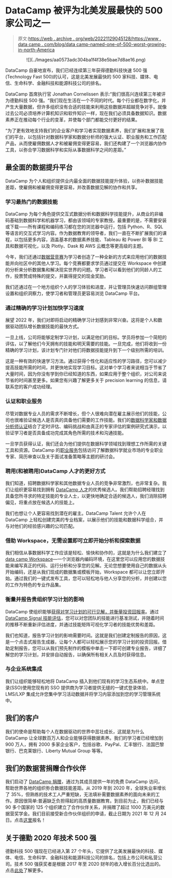 # DataCamp 被评为北美发展最快的 500 家公司之一

> 原文:[https://web . archive . org/web/20221129045128/https://www . data camp . com/blog/data camp-named-one-of-500-worst-growing-in-north-America](https://web.archive.org/web/20221129045128/https://www.datacamp.com/blog/datacamp-named-one-of-500-fastest-growing-companies-in-north-america)

<center>![](../Images/aa0573adc304ba1f4f38e5bae7d8ae16.png)</center>

DataCamp 自豪地宣布，我们已经连续第三年获得德勤科技快速 500 强(Technology Fast 500)的认可，这是北美发展最快的 500 家科技、媒体、电信、生命科学、金融科技和能源科技公司的排名。

DataCamp 首席执行官 Jonathan Cornelissen 表示:“我们很高兴连续第三年被评为德勤科技 500 强。“我们现在生活在一个不同的时代。每个行业都在数字化，并产生大量数据，但许多组织没有合适的技能来利用这些数据并超越竞争对手。就像过去公司必须培养计算机知识和软件知识一样，现在我们必须具备数据知识。数据素养正在推动每个行业的变革，并使每个部门都能交付更好的结果。

“为了更有效地支持我们的企业客户和学习者实现数据素养，我们扩展和发展了我们的平台，以包括针对数据科学家和数据分析师的强大认证、职业服务和工作匹配产品，从而使雇佣数据人才和被雇佣变得更容易，我们还构建了一个浏览器内协作工具，以弥合学习数据科学和实际从事数据科学之间的差距。”

## 最全面的数据提升平台

DataCamp 为个人和组织提供业内最全面的数据技能提升体验，以弥补数据技能差距，使雇佣和被雇佣变得更容易，并改善数据见解的协作和共享。

### 学习最热门的数据技能

DataCamp 为每个角色提供交互式数据分析和数据科学技能提升，从商业的非编码基础到数据科学和机器学习，都由该领域的专家教授。最重要的是，不需要安装或下载——所有课程和编码练习都在您的浏览器中运行，包括 Python、R、SQL 等语言的交互式学习内容。作为数据教育的领导者，我们一直在不断扩展我们的课程，以包括更多内容，涵盖基本的数据素养技能、Tableau 和 Power BI 等 BI 工具和数据可视化，以及 Plotly、Dask 和 AWS 云概念等更高级的主题。

今年，我们还通过[数据营竞赛](https://web.archive.org/web/20221212135819/https://www.datacamp.com/data-science-competitions)为学习者创造了一种全新的方式来应用他们的数据技能并向社区中的其他人学习。每个竞赛都要求学员通过提交在 Workspace 中创建的分析来分析数据集和解决现实世界的问题。学习者可以看到他们的同龄人的工作，投票赞成特殊的提交，并赢得提交的现金奖励。

我们还通过在一个地方组织个人的学习体验和进度，并让管理员快速访问群组管理设置和组织洞察力，使学习者和管理员更容易浏览 DataCamp 平台。

### 通过精确的学习计划加快学习速度

展望 2022 年，我们对即将启动的精确学习计划感到非常兴奋。这将是个人和数据驱动团队增长数据技能的最快方式。

一旦上线，公司将能够定制学习计划，以满足他们的目标。学员将参加一个简短的评估，以了解他们今天拥有的技能和明天需要的技能。一旦完成，他们将收到一份精确的学习计划，该计划专门针对他们将数据技能提升到下一个级别所需的培训。

这是一种有效的快速学习方法。通过获得个性化和适应性的学习路径，您可以减少提高技能所需的时间，并更快地实现学习目标。这对单个学习者来说相当于节省了大量时间，因为你没有学到你已经知道的东西，如果应用于整个组织，对公司来说节省的时间甚至更多。如果您有兴趣了解更多关于 precision learning 的信息，请联系您的客户成功经理。

### 认证和职业服务

尽管对数据专业人员的需求不断增长，但个人很难向潜在雇主展示他们的技能，公司也很难验证候选人是否真的具备他们需要的工作技能。我们的[数据科学家和数据分析师认证](https://web.archive.org/web/20221212135819/https://www.datacamp.com/certification)结合了定时评估、编码挑战和由真正的专家评估的案例研究式演示，以验证学习者是否具备成功完成其角色所需的技术和沟通技能。

一旦学员获得认证，我们还会为他们提供在数据科学领域找到理想工作所需的关键工具和资源。DataCamp 的[职业服务](https://web.archive.org/web/20221212135819/https://www.datacamp.com/careerservices)包括访问了解数据科学就业市场的专业职业专家、简历审查以及关于面试准备策略等主题的研讨会。

### 聘用(和被聘用)DataCamp 人才的更好方式

我们知道，招聘数据科学家和其他数据专业人员的竞争非常激烈，也非常复杂。我们让组织更容易找到拥有 [DataCamp 人才](https://web.archive.org/web/20221212135819/https://www.datacamp.com/hire-data-professionals)的优秀候选人。我们帮助招聘经理找到具备您所寻求的特定技能的专业人士，以更快地确定合适的候选人，我们消除招聘偏见，将重点放在候选人的技能上。

我们也想让个人更容易找到潜在的雇主。DataCamp Talent 允许个人在 DataCamp 上轻松创建完美的专业档案，以展示他们的技能和数据科学组合，并与对他们的经验感兴趣的公司匹配。

### 借助 Workspace，无需设置即可立即开始分析和探索数据

我们相信从事数据科学工作应该是轻松、愉快和协作的，这就是为什么我们建立了[data camp Workspace](https://web.archive.org/web/20221212135819/https://www.datacamp.com/workspace)—一个浏览器内编码环境，在这里您可以应用您的数据技能来编写真正的代码、运行分析和分享您的见解。无论您想要使用自己的数据从头开始编码，还是从我们现成的数据集或模板开始，Workspace 都可以让您立即开始。通过我们的一键式发布工具，您可以轻松地与他人分享您的分析，并创建以您的工作为特色的专业作品集。

### 衡量并报告贵组织学习计划的影响

DataCamp 使组织能够[获得对学习计划的可行见解，并衡量投资回报率](https://web.archive.org/web/20221212135819/https://www.datacamp.com/groups/business/reporting)。通过 [DataCamp Signal 技能评估](https://web.archive.org/web/20221212135819/https://www.datacamp.com/signal)，您可以对您团队的技能进行基准测试，并随着时间的推移不断重新评估进度，并通过技能矩阵可视化学习者的技能优势和差距。

我们也知道，报告学习计划的影响需要时间。这就是我们创建定制报告的原因，这是一个点击式报告生成器，让每个人都可以轻松展示您的学习计划的投资回报。借助定制报告，您可以从我们预先制作的模板中单击一下即可创建专业报告，详细了解您的学习计划，并安排自动报告，以确保所有相关人员及时获得信息。

### 与企业系统集成

我们让组织能够轻松地将 DataCamp 插入到他们现有的学习生态系统中。单点登录(SSO)使用您现有的 SSO 提供商为学习者提供无缝的一键式登录体验，LMS/LXP 集成允许您集中学习活动数据并将学习内容添加到您的学习管理系统中。

## 我们的客户

我们的使命是帮助每个人在数据驱动的世界中茁壮成长，这就是为什么 DataCamp 让全球数百万人和企业能够获得数据素养。我们的学习者已经增加到 900 万人，拥有 2000 多家企业客户，包括谷歌、PayPal、汇丰银行、法国巴黎银行、巴克莱银行、Liberty Mutual Group 等等。

## 我们的数据营捐赠合作伙伴

我们启动了 [DataCamp 捐赠](https://web.archive.org/web/20221212135819/https://www.datacamp.com/donates)，通过为其成员提供一年的免费 DataCamp 访问，帮助世界各地的组织弥合数据技能差距。从 2019 年到 2020 年，全球失业率增长了 35%，但熟练的技术工人严重短缺，无法填补需要数据素养的面向未来的工作。原因很简单:普遍缺乏负担得起的高质量数据教育。到目前为止，我们已经与 90 多个国家的 125 个组织建立了合作伙伴关系，并捐赠了超过 1000 万美元的数据营奖学金。我们目前接受新合作伙伴组织的申请，截止日期为 2021 年 12 月 24 日。点击[这里](https://web.archive.org/web/20221212135819/http://www.datacamp.com/donates)报名！

## 关于德勤 2020 年技术 500 强

德勤科技 500 强现在已经进入第 27 个年头，它提供了北美发展最快的科技、媒体、电信、生命科学、金融科技和能源科技公司的排名，包括上市公司和私营公司。技术 500 强获奖者是根据 2017 年至 2020 财年的收入增长百分比选出的。点击[此处](https://web.archive.org/web/20221212135819/https://www2.deloitte.com/us/en/pages/technology-media-and-telecommunications/articles/fast500-winners.html)了解更多。